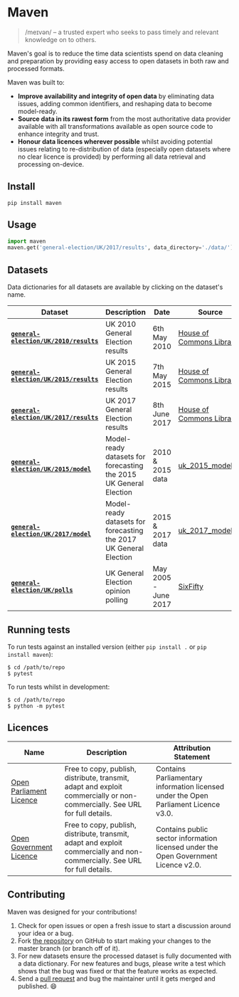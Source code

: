 # Maven
> /meɪvən/ – a trusted expert who seeks to pass timely and relevant knowledge on to others.

Maven's goal is to reduce the time data scientists spend on data cleaning and preparation by providing easy access to open datasets in both raw and processed formats.

Maven was built to:

- **Improve availability and integrity of open data** by eliminating data issues, adding common identifiers, and reshaping data to become model-ready.
- **Source data in its rawest form** from the most authoritative data provider available with all transformations available as open source code to enhance integrity and trust.
- **Honour data licences wherever possible** whilst avoiding potential issues relating to re-distribution of data (especially open datasets where no clear licence is provided) by performing all data retrieval and processing on-device.


## Install
```
pip install maven
```


## Usage
```python
import maven
maven.get('general-election/UK/2017/results', data_directory='./data/')
```


## Datasets
Data dictionaries for all datasets are available by clicking on the dataset's name.

| Dataset | Description | Date | Source | Licence |
| -- | -- | -- | -- | -- |
| [**`general-election/UK/2010/results`**](https://github.com/john-sandall/maven/tree/master/maven/datasets/general_election) | UK 2010 General Election results | 6th May 2010 | [House of Commons Library](https://researchbriefings.parliament.uk/ResearchBriefing/Summary/CBP-8647) | [Open Parliament Licence v3.0](https://www.parliament.uk/site-information/copyright-parliament/open-parliament-licence/) |
| [**`general-election/UK/2015/results`**](https://github.com/john-sandall/maven/tree/master/maven/datasets/general_election) | UK 2015 General Election results | 7th May 2015 | [House of Commons Library](https://researchbriefings.parliament.uk/ResearchBriefing/Summary/CBP-8647) | [Open Parliament Licence v3.0](https://www.parliament.uk/site-information/copyright-parliament/open-parliament-licence/) |
| [**`general-election/UK/2017/results`**](https://github.com/john-sandall/maven/tree/master/maven/datasets/general_election) | UK 2017 General Election results | 8th June 2017 | [House of Commons Library](https://researchbriefings.parliament.uk/ResearchBriefing/Summary/CBP-8647) | [Open Parliament Licence v3.0](https://www.parliament.uk/site-information/copyright-parliament/open-parliament-licence/) |
| [**`general-election/UK/2015/model`**](https://github.com/john-sandall/maven/tree/master/maven/datasets/general_election) | Model-ready datasets for forecasting the 2015 UK General Election | 2010 & 2015 data | [uk_2015_model.py](https://github.com/john-sandall/maven/blob/master/maven/datasets/general_election/uk_2015_model.py) | Mixed |
| [**`general-election/UK/2017/model`**](https://github.com/john-sandall/maven/tree/master/maven/datasets/general_election) | Model-ready datasets for forecasting the 2017 UK General Election | 2015 & 2017 data | [uk_2017_model.py](https://github.com/john-sandall/maven/blob/master/maven/datasets/general_election/uk_2017_model.py) | Mixed |
| [**`general-election/UK/polls`**](https://github.com/john-sandall/maven/tree/master/maven/datasets/general_election) | UK General Election opinion polling | May 2005 - June 2017 | [SixFifty](https://github.com/six50/pipeline/tree/master/data/polls/) | Unknown |



## Running tests
To run tests against an installed version (either `pip install .` or `pip install maven`):
```
$ cd /path/to/repo
$ pytest
```

To run tests whilst in development:
```
$ cd /path/to/repo
$ python -m pytest
```


## Licences
| Name | Description | Attribution Statement |
| -- | -- | -- |
| [Open Parliament Licence](http://www.parliament.uk/site-information/copyright/open-parliament-licence/) | Free to copy, publish, distribute, transmit, adapt and exploit commercially or non-commercially. See URL for full details. | Contains Parliamentary information licensed under the Open Parliament Licence v3.0. |
| [Open Government Licence](http://www.nationalarchives.gov.uk/doc/open-government-licence/version/2/) | Free to copy, publish, distribute, transmit, adapt and exploit commercially and non-commercially. See URL for full details. | Contains public sector information licensed under the Open Government Licence v2.0. |


## Contributing
Maven was designed for your contributions!

1. Check for open issues or open a fresh issue to start a discussion around your idea or a bug.
2. Fork [the repository](https://github.com/john-sandall/maven) on GitHub to start making your changes to the master branch (or branch off of it).
3. For new datasets ensure the processed dataset is fully documented with a data dictionary. For new features and bugs, please write a test which shows that the bug was fixed or that the feature works as expected.
4. Send a [pull request](https://help.github.com/en/articles/creating-a-pull-request-from-a-fork) and bug the maintainer until it gets merged and published. 😄
